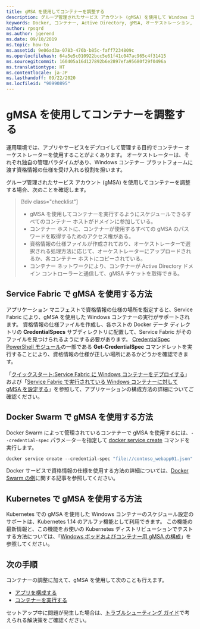 ```yaml
---
title: gMSA を使用してコンテナーを調整する
description: グループ管理されたサービス アカウント (gMSA) を使用して Windows コンテナーを調整する方法。
keywords: Docker, コンテナー, Active Directory, gMSA, オーケストレーション, Kubernetes, グループ管理されたサービス アカウント, グループ管理されたサービス アカウント
author: rpsqrd
ms.author: jgerend
ms.date: 09/10/2019
ms.topic: how-to
ms.assetid: 9e06ad3a-0783-476b-b85c-faff7234809c
ms.openlocfilehash: 64a5e5c010922bcc5e61f41c047ac965c4f31415
ms.sourcegitcommit: 160405a16d127892b6e2897efa95680f29f0496a
ms.translationtype: HT
ms.contentlocale: ja-JP
ms.lasthandoff: 09/22/2020
ms.locfileid: "90990895"
---
```

# <a name="orchestrate-containers-with-a-gmsa"></a>gMSA を使用してコンテナーを調整する

運用環境では、アプリやサービスをデプロイして管理する目的でコンテナー オーケストレーターを使用することがよくあります。 オーケストレーターは、それぞれ独自の管理パラダイムがあり、Windows コンテナー プラットフォームに渡す資格情報の仕様を受け入れる役割を担います。

グループ管理されたサービス アカウント (gMSA) を使用してコンテナーを調整する場合、次のことを確認します。

> [!div class="checklist"]
> * gMSA を使用してコンテナーを実行するようにスケジュールできるすべてのコンテナー ホストがドメインに参加している。
> * コンテナー ホストに、コンテナーが使用するすべての gMSA のパスワードを取得するためのアクセス権がある。
> * 資格情報の仕様ファイルが作成されており、オーケストレーターで選択される処理方法に応じて、オーケストレーターにアップロードされるか、各コンテナー ホストにコピーされている。
> * コンテナー ネットワークにより、コンテナーが Active Directory ドメイン コントローラーと通信して、gMSA チケットを取得できる。

## <a name="how-to-use-gmsa-with-service-fabric"></a>Service Fabric で gMSA を使用する方法

アプリケーション マニフェストで資格情報の仕様の場所を指定すると、Service Fabric により、gMSA を使用した Windows コンテナーの実行がサポートされます。 資格情報の仕様ファイルを作成し、各ホストの Docker データ ディレクトリの **CredentialSpecs** サブディレクトリに配置して、Service Fabric がそのファイルを見つけられるようにする必要があります。 [CredentialSpec PowerShell モジュール](https://aka.ms/credspec)の一部である **Get-CredentialSpec** コマンドレットを実行することにより、資格情報の仕様が正しい場所にあるかどうかを確認できます。

「[クイックスタート:Service Fabric に Windows コンテナーをデプロイする](/azure/service-fabric/service-fabric-quickstart-containers)」および「[Service Fabric で実行されている Windows コンテナーに対して gMSA を設定する](/azure/service-fabric/service-fabric-setup-gmsa-for-windows-containers)」を参照して、アプリケーションの構成方法の詳細についてご確認ください。

## <a name="how-to-use-gmsa-with-docker-swarm"></a>Docker Swarm で gMSA を使用する方法

Docker Swarm によって管理されているコンテナーで gMSA を使用するには、`--credential-spec` パラメーターを指定して [docker service create](https://docs.docker.com/engine/reference/commandline/service_create/) コマンドを実行します。

```powershell
docker service create --credential-spec "file://contoso_webapp01.json" --hostname "WebApp01" <image name>
```

Docker サービスで資格情報の仕様を使用する方法の詳細については、[Docker Swarm の例](https://docs.docker.com/engine/reference/commandline/service_create/#provide-credential-specs-for-managed-service-accounts-windows-only)に関する記事を参照してください。

## <a name="how-to-use-gmsa-with-kubernetes"></a>Kubernetes で gMSA を使用する方法

Kubernetes での gMSA を使用した Windows コンテナーのスケジュール設定のサポートは、Kubernetes 1.14 のアルファ機能として利用できます。 この機能の最新情報と、この機能をお使いの Kubernetes ディストリビューションでテストする方法については、「[Windows ポッドおよびコンテナー用 gMSA の構成](https://kubernetes.io/docs/tasks/configure-pod-container/configure-gmsa)」を参照してください。

## <a name="next-steps"></a>次の手順

コンテナーの調整に加えて、gMSA を使用して次のことも行えます。

- [アプリを構成する](gmsa-configure-app.md)
- [コンテナーを実行する](gmsa-run-container.md)

セットアップ中に問題が発生した場合は、[トラブルシューティング ガイド](gmsa-troubleshooting.md)で考えられる解決策をご確認ください。